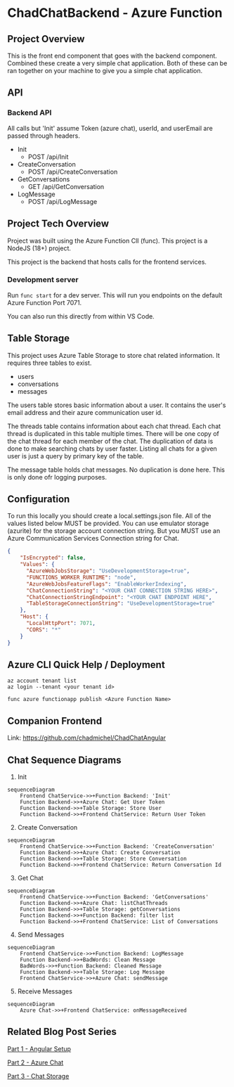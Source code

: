 # ChadChatBackend - Azure Function

## Project Overview

This is the front end component that goes with the backend component. Combined these create a very simple chat application. Both of these can be ran together on your machine to give you a simple chat application.

## API

### Backend API

All calls but 'Init' assume Token (azure chat), userId, and userEmail are passed through headers.

- Init
  - POST /api/Init
- CreateConversation
  - POST /api/CreateConversation
- GetConversations
  - GET /api/GetConversation
- LogMessage
  - POST /api/LogMessage

## Project Tech Overview

Project was built using the Azure Function ClI (func). This project is a NodeJS (18+) project.

This project is the backend that hosts calls for the frontend services.

### Development server

Run `func start` for a dev server. This will run you endpoints on the default Azure Function Port 7071.

You can also run this directly from within VS Code.

## Table Storage

This project uses Azure Table Storage to store chat related information. It requires three tables to exist.

- users
- conversations
- messages

The users table stores basic information about a user. It contains the user's email address and their azure communication user id.

The threads table contains information about each chat thread. Each chat thread is duplicated in this table multiple times. There will be one copy of the chat thread for each member of the chat. The duplication of data is done to make searching chats by user faster. Listing all chats for a given user is just a query by primary key of the table.

The message table holds chat messages. No duplication is done here. This is only done ofr logging purposes.

## Configuration

To run this locally you should create a local.settings.json file. All of the values listed below MUST be provided. You can use emulator storage (azurite) for the storage account connection string. But you MUST use an Azure Communication Services Connection string for Chat.

```JSON
{
    "IsEncrypted": false,
    "Values": {
      "AzureWebJobsStorage": "UseDevelopmentStorage=true",
      "FUNCTIONS_WORKER_RUNTIME": "node",
      "AzureWebJobsFeatureFlags": "EnableWorkerIndexing",
      "ChatConnectionString": "<YOUR CHAT CONNECTION STRING HERE>",
      "ChatConnectionStringEndpoint": "<YOUR CHAT ENDPOINT HERE",
      "TableStorageConnectionString": "UseDevelopmentStorage=true"
    },
    "Host": {
      "LocalHttpPort": 7071,
      "CORS": "*"
    }
}

```

## Azure CLI Quick Help / Deployment

```
az account tenant list
az login --tenant <your tenant id>
```

```
func azure functionapp publish <Azure Function Name>
```

## Companion Frontend

Link: https://github.com/chadmichel/ChadChatAngular

## Chat Sequence Diagrams

1. Init

```mermaid
sequenceDiagram
    Frontend ChatService->>+Function Backend: 'Init'
    Function Backend->>+Azure Chat: Get User Token
    Function Backend->>+Table Storage: Store User
    Function Backend->>+Frontend ChatService: Return User Token
```

2. Create Conversation

```mermaid
sequenceDiagram
    Frontend ChatService->>+Function Backend: 'CreateConversation'
    Function Backend->>+Azure Chat: Create Conversation
    Function Backend->>+Table Storage: Store Conversation
    Function Backend->>+Frontend ChatService: Return Conversation Id
```

3. Get Chat

```mermaid
sequenceDiagram
    Frontend ChatService->>+Function Backend: 'GetConversations'
    Function Backend->>+Azure Chat: listChatThreads
    Function Backend->>+Table Storage: getConversations
    Function Backend->>+Function Backend: filter list
    Function Backend->>+Frontend ChatService: List of Conversations
```

4. Send Messages

```mermaid
sequenceDiagram
    Frontend ChatService->>+Function Backend: LogMessage
    Function Backend->>+BadWords: Clean Message
    BadWords->>+Function Backend: Cleaned Message
    Function Backend->>+Table Storage: Log Message
    Frontend ChatService->>+Azure Chat: sendMessage
```

5. Receive Messages

```mermaid
sequenceDiagram
    Azure Chat->>+Frontend ChatService: onMessageReceived
```

## Related Blog Post Series

[Part 1 - Angular Setup](https://dontpaniclabs.com/blog/post/2023/04/27/building-a-chat-system-part-1/)

[Part 2 - Azure Chat](https://dontpaniclabs.com/blog/post/2023/05/09/building-a-chat-system-part-2/)

[Part 3 - Chat Storage](https://dontpaniclabs.com/blog/post/2023/07/05/building-a-chat-system-part-3/)
